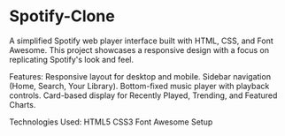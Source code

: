 # Spotify-Clone
A simplified Spotify web player interface built with HTML, CSS, and Font Awesome. This project showcases a responsive design with a focus on replicating Spotify's look and feel.

Features:
Responsive layout for desktop and mobile.
Sidebar navigation (Home, Search, Your Library).
Bottom-fixed music player with playback controls.
Card-based display for Recently Played, Trending, and Featured Charts.

Technologies Used:
HTML5
CSS3
Font Awesome
Setup
